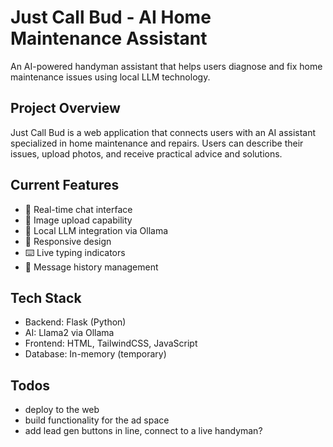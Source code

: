 # Just Call Bud - AI Home Maintenance Assistant

An AI-powered handyman assistant that helps users diagnose and fix home maintenance issues using local LLM technology.

## Project Overview
Just Call Bud is a web application that connects users with an AI assistant specialized in home maintenance and repairs. Users can describe their issues, upload photos, and receive practical advice and solutions.

## Current Features
- 💬 Real-time chat interface
- 📸 Image upload capability
- 🤖 Local LLM integration via Ollama
- 📱 Responsive design
- ⌨️ Live typing indicators
- 🔄 Message history management

## Tech Stack
- Backend: Flask (Python)
- AI: Llama2 via Ollama
- Frontend: HTML, TailwindCSS, JavaScript
- Database: In-memory (temporary)

## Todos
-  deploy to the web
-  build functionality for the ad space
-  add lead gen buttons in line, connect to a live handyman?
  